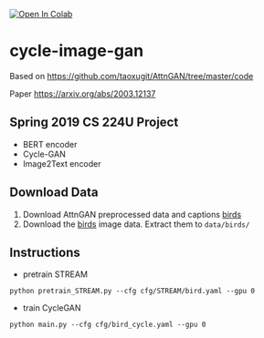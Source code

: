 

[![Open In Colab](https://colab.research.google.com/assets/colab-badge.svg)](https://colab.research.google.com/drive/1YkrdEw34m6Pfx2axJvDNsfzfcOJBOx-5?usp=sharing)

# cycle-image-gan
Based on https://github.com/taoxugit/AttnGAN/tree/master/code

Paper https://arxiv.org/abs/2003.12137

## Spring 2019 CS 224U Project
* BERT encoder
* Cycle-GAN
* Image2Text encoder

## Download Data
1. Download AttnGAN preprocessed data and captions [birds](https://drive.google.com/open?id=1O_LtUP9sch09QH3s_EBAgLEctBQ5JBSJ)
2. Download the [birds](http://www.vision.caltech.edu/visipedia/CUB-200-2011.html) image data. Extract them to `data/birds/`

## Instructions
* pretrain STREAM
```
python pretrain_STREAM.py --cfg cfg/STREAM/bird.yaml --gpu 0
```
* train CycleGAN
```
python main.py --cfg cfg/bird_cycle.yaml --gpu 0
```
